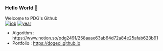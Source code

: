 ### Hello World 👋

<!--
**DoGeol/DoGeol** is a ✨ _special_ ✨ repository because its `README.md` (this file) appears on your GitHub profile.

Here are some ideas to get you started:

- 🔭 I’m currently working on ...
- 🌱 I’m currently learning ...
- 👯 I’m looking to collaborate on ...
- 🤔 I’m looking for help with ...
- 💬 Ask me about ...
- 📫 How to reach me: ...
- 😄 Pronouns: ...
- ⚡ Fun fact: ...
-->

Welcome to PDG's Github  
[![job](https://img.shields.io/badge/job-frontend%20engineer-brightgreen)](https://img.shields.io/badge/job-frontend%20engineer-brightgreen)
[![year](https://img.shields.io/badge/year-6-brightgreen)](https://img.shields.io/badge/year-6-brightgreen)

* Algorithm : https://www.notion.so/pdg2491/258aaae63ab64d72a84e25afab623b91
* Portfolio : https://dogeol.github.io
